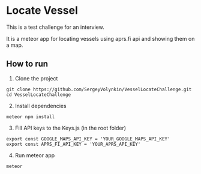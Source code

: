 # Locate Vessel

This is a test challenge for an interview.

It is a meteor app for locating vessels using aprs.fi api and showing them on a map.

## How to run

1. Clone the project
```shell
git clone https://github.com/SergeyVolynkin/VesselLocateChallenge.git
cd VesselLocateChallenge
```

2. Install dependencies
```shell
meteor npm install
```

3. Fill API keys to the Keys.js (in the root folder)
```shell
export const GOOGLE_MAPS_API_KEY = 'YOUR_GOOGLE_MAPS_API_KEY'
export const APRS_FI_API_KEY = 'YOUR_APRS_API_KEY'
```

4. Run meteor app
```shell
meteor
```
